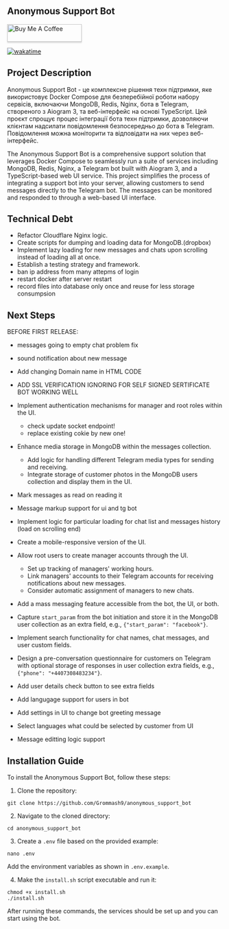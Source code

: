 ## Anonymous Support Bot

<a href="https://www.buymeacoffee.com/andreevich0" target="_blank"><img src="https://www.buymeacoffee.com/assets/img/custom_images/orange_img.png" alt="Buy Me A Coffee" style="height: 41px !important;width: 174px !important;box-shadow: 0px 3px 2px 0px rgba(190, 190, 190, 0.5) !important;-webkit-box-shadow: 0px 3px 2px 0px rgba(190, 190, 190, 0.5) !important;" ></a>

<a href="https://wakatime.com/badge/github/Grommash9/anonymous_support_bot"><img src="https://wakatime.com/badge/github/Grommash9/anonymous_support_bot.svg" alt="wakatime"></a>

## Project Description

Anonymous Support Bot - це комплексне рішення техн підтримки, яке використовує Docker Compose для безперебійної роботи набору сервісів, включаючи MongoDB, Redis, Nginx, бота в Telegram, створеного з Aiogram 3, та веб-інтерфейс на основі TypeScript. Цей проєкт спрощує процес інтеграції бота техн підтримки, дозволяючи клієнтам надсилати повідомлення безпосередньо до бота в Telegram. Повідомлення можна моніторити та відповідати на них через веб-інтерфейс.

The Anonymous Support Bot is a comprehensive support solution that leverages Docker Compose to seamlessly run a suite of services including MongoDB, Redis, Nginx, a Telegram bot built with Aiogram 3, and a TypeScript-based web UI service. This project simplifies the process of integrating a support bot into your server, allowing customers to send messages directly to the Telegram bot. The messages can be monitored and responded to through a web-based UI interface.


## Technical Debt

- Refactor Cloudflare Nginx logic.
- Create scripts for dumping and loading data for MongoDB.(dropbox)
- Implement lazy loading for new messages and chats upon scrolling instead of loading all at once.
- Establish a testing strategy and framework.
- ban ip address from many attepms of login
- restart docker after server restart
- record files into database only once and reuse for less storage consumpsion
## Next Steps

BEFORE FIRST RELEASE:
- messages going to empty chat problem fix
- sound notification about new message
- Add changing Domain name in HTML CODE
- ADD SSL VERIFICATION IGNORING FOR SELF SIGNED SERTIFICATE BOT WORKING WELL
- Implement authentication mechanisms for manager and root roles within the UI.
  - check update socket endpoint!
  - replace existing cokie by new one!
- Enhance media storage in MongoDB within the messages collection.
  - Add logic for handling different Telegram media types for sending and receiving.
  - Integrate storage of customer photos in the MongoDB users collection and display them in the UI.
- Mark messages as read on reading it
- Message markup support for ui and tg bot


- Implement logic for particular loading for chat list and messages history (load on scrolling end)
- Create a mobile-responsive version of the UI.
- Allow root users to create manager accounts through the UI.
  - Set up tracking of managers' working hours.
  - Link managers' accounts to their Telegram accounts for receiving notifications about new messages.
  - Consider automatic assignment of managers to new chats.
- Add a mass messaging feature accessible from the bot, the UI, or both.
- Capture `start_param` from the bot initiation and store it in the MongoDB user collection as an extra field, e.g., `{"start_param": "facebook"}`.
- Implement search functionality for chat names, chat messages, and user custom fields.
- Design a pre-conversation questionnaire for customers on Telegram with optional storage of responses in user collection extra fields, e.g., `{"phone": "+4407308483234"}`.
- Add user details check button to see extra fields
- Add langugage support for users in bot
- Add settings in UI to change bot greeting message
- Select languages what could be selected by customer from UI
- Message editting logic support


## Installation Guide
To install the Anonymous Support Bot, follow these steps:
1. Clone the repository:
```
git clone https://github.com/Grommash9/anonymous_support_bot
```
2. Navigate to the cloned directory:
```
cd anonymous_support_bot
```
3. Create a `.env` file based on the provided example:
```
nano .env
```
Add the environment variables as shown in `.env.example`.

4. Make the `install.sh` script executable and run it:
```
chmod +x install.sh
./install.sh
```

After running these commands, the services should be set up and you can start using the bot.

